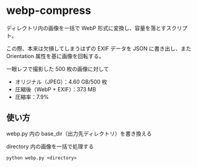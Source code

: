 # webp-compress

ディレクトリ内の画像を一括で WebP 形式に変換し、容量を落とすスクリプト。

この際、本来は欠損してしまうはずの EXIF データを JSON に書き出し、また Orientation 属性を基に画像を回転する。

一眼レフで撮影した 500 枚の画像に対して

- オリジナル（JPEG）：4.60 GB/500 枚
- 圧縮後（WebP + EXIF）：373 MB
- 圧縮率：7.9%

## 使い方
webp.py 内の base_dir（出力先ディレクトリ）を書き換える

directory 内の画像を一括で処理する

```
python webp.py <directory>
```
